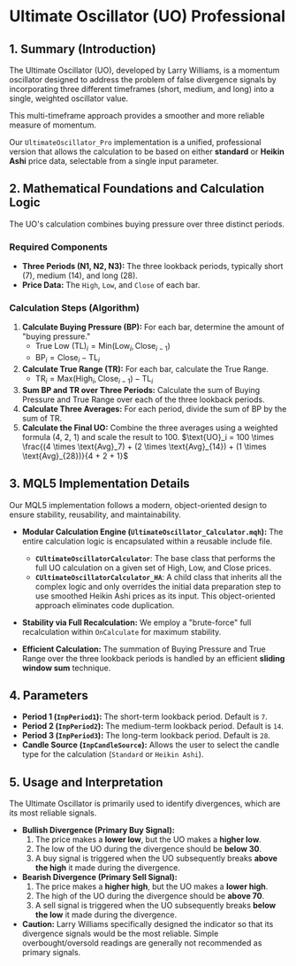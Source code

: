 # Ultimate Oscillator (UO) Professional

## 1. Summary (Introduction)

The Ultimate Oscillator (UO), developed by Larry Williams, is a momentum oscillator designed to address the problem of false divergence signals by incorporating three different timeframes (short, medium, and long) into a single, weighted oscillator value.

This multi-timeframe approach provides a smoother and more reliable measure of momentum.

Our `UltimateOscillator_Pro` implementation is a unified, professional version that allows the calculation to be based on either **standard** or **Heikin Ashi** price data, selectable from a single input parameter.

## 2. Mathematical Foundations and Calculation Logic

The UO's calculation combines buying pressure over three distinct periods.

### Required Components

* **Three Periods (N1, N2, N3):** The three lookback periods, typically short (7), medium (14), and long (28).
* **Price Data:** The `High`, `Low`, and `Close` of each bar.

### Calculation Steps (Algorithm)

1. **Calculate Buying Pressure (BP):** For each bar, determine the amount of "buying pressure."
    * $\text{True Low (TL)}_i = \text{Min}(\text{Low}_i, \text{Close}_{i-1})$
    * $\text{BP}_i = \text{Close}_i - \text{TL}_i$
2. **Calculate True Range (TR):** For each bar, calculate the True Range.
    * $\text{TR}_i = \text{Max}(\text{High}_i, \text{Close}_{i-1}) - \text{TL}_i$
3. **Sum BP and TR over Three Periods:** Calculate the sum of Buying Pressure and True Range over each of the three lookback periods.
4. **Calculate Three Averages:** For each period, divide the sum of BP by the sum of TR.
5. **Calculate the Final UO:** Combine the three averages using a weighted formula (4, 2, 1) and scale the result to 100.
    $\text{UO}_i = 100 \times \frac{(4 \times \text{Avg}_7) + (2 \times \text{Avg}_{14}) + (1 \times \text{Avg}_{28})}{4 + 2 + 1}$

## 3. MQL5 Implementation Details

Our MQL5 implementation follows a modern, object-oriented design to ensure stability, reusability, and maintainability.

* **Modular Calculation Engine (`UltimateOscillator_Calculator.mqh`):**
    The entire calculation logic is encapsulated within a reusable include file.
  * **`CUltimateOscillatorCalculator`**: The base class that performs the full UO calculation on a given set of High, Low, and Close prices.
  * **`CUltimateOscillatorCalculator_HA`**: A child class that inherits all the complex logic and only overrides the initial data preparation step to use smoothed Heikin Ashi prices as its input. This object-oriented approach eliminates code duplication.

* **Stability via Full Recalculation:** We employ a "brute-force" full recalculation within `OnCalculate` for maximum stability.

* **Efficient Calculation:** The summation of Buying Pressure and True Range over the three lookback periods is handled by an efficient **sliding window sum** technique.

## 4. Parameters

* **Period 1 (`InpPeriod1`):** The short-term lookback period. Default is `7`.
* **Period 2 (`InpPeriod2`):** The medium-term lookback period. Default is `14`.
* **Period 3 (`InpPeriod3`):** The long-term lookback period. Default is `28`.
* **Candle Source (`InpCandleSource`):** Allows the user to select the candle type for the calculation (`Standard` or `Heikin Ashi`).

## 5. Usage and Interpretation

The Ultimate Oscillator is primarily used to identify divergences, which are its most reliable signals.

* **Bullish Divergence (Primary Buy Signal):**
    1. The price makes a **lower low**, but the UO makes a **higher low**.
    2. The low of the UO during the divergence should be **below 30**.
    3. A buy signal is triggered when the UO subsequently breaks **above the high** it made during the divergence.
* **Bearish Divergence (Primary Sell Signal):**
    1. The price makes a **higher high**, but the UO makes a **lower high**.
    2. The high of the UO during the divergence should be **above 70**.
    3. A sell signal is triggered when the UO subsequently breaks **below the low** it made during the divergence.
* **Caution:** Larry Williams specifically designed the indicator so that its divergence signals would be the most reliable. Simple overbought/oversold readings are generally not recommended as primary signals.
